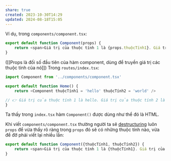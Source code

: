 ```yaml
---
share: true
created: 2023-10-30T14:29
updated: 2024-08-18T15:05
---
```

Ví dụ, trong `components/component.tsx`:
```ts
export default function Component(props) {
	return <span>Giá trị của thuộc tính 1 là {props.thuộcTính1}. Giá trị của thuộc tính 2 là {props.thuộcTính2}.</span>
} 
```
([[Props là đối số đầu tiên của hàm component, dùng để truyền giá trị các thuộc tính của nó]])
Trong `routes/index.tsx`:
```ts
import Component from '../components/component.tsx'

export default function Home() {
	return <Component thuộcTính1 = 'hello' thuộcTính2 = 'world' />

// 👉 Giá trị của thuộc tính 1 là hello. Giá trị của thuộc tính 2 là world.
} 
```
Ta thấy trong `index.tsx` hàm `Component()` được dùng như thể đó là HTML.

Khi viết `components/component.tsx` thường người ta sẽ [destructuring](https://viblo.asia/p/ban-ve-js-destructuring-Eb85omNBZ2G "Bàn về JS - Destructuring") luôn `props` để vừa thấy rõ ràng trong `props` đó sẽ có những thuộc tính nào, vừa để đỡ phải viết lại nhiều lần:
```ts
export default function Component({thuộcTính1, thuộcTính2}) {
	return <span>Giá trị của thuộc tính 1 là {thuộcTính1}. Giá trị của thuộc tính 2 là {thuộcTính2}.</span>
} 
```

